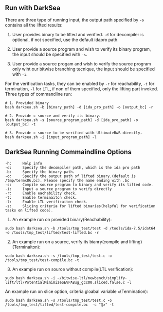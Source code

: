 ## Run with DarkSea

There are three type of running input, the output path specified by `-o` contains all the lifted results:
1. User provides binary to be lifted and verified. `-d` for decompiler is optional, if not specified, use the default idapro path.

2. User provide a source program and wish to verify its binary program, the input should be specified with `-s`.

3. User provide a source progam and wish to verify the source program only wiht our bitwise branching tecnique, the input should be specified with `-i`.

For the verification tasks, they can be enabled by `-r` for reachability, `-t` for termination, `-l` for LTL, if non of them specified, only the lifting part invoked.
Three types of commandline run:

```
# 1. Provided binary
bash darksea.sh -b [binary_path] -d [ida_pro_path] -o [output_bc] -r

# 2. Provide c source and verify its binary.
bash darksea.sh -s [source_program_path] -d [ida_pro_path] -o [output_bc] -t

# 3. Provide c source to be verified with UltimateBwB directly.
bash darksea.sh -i [input_program_path] -l
```

## DarkSea Running Commaindline Options

```
-h: 	Help info
-d: 	Specify the decompiler path, which is the ida pro path
-b: 	Specify the binary path.
-o: 	Specify the output path of lifted binary.(default is /tmp/termx86.bc). Please specify the name ending with .bc
-s: 	Compile source program to binary and verify its lifted code.
-i: 	Input a source program to verify directly
-r:     Enable eachability check.
-t: 	Enable terminaiton check.
-l: 	Enable LTL verificaiton check.
-s: 	Slicing criteria for lifted binaries(helpful for verification tasks on lifted code).
```

1. An example run on provided binary(Reachability):
```
sudo bash darksea.sh -b /tools/tmp_test/test -d /tools/ida-7.5/idat64 -o /tools/tmp_test/lifted/test-lifted.bc -r
```

2. An example run on a source, verify its bianry(compile and lifting)(Terminaiton):
```
sudo bash darksea.sh -s /tools/tmp_test/test.c -o /tools/tmp_test/test-compile.bc -t
```

3. An example run on source without compile(LTL verification):
```
sudo bash darksea.sh -i ~/bitwise-ltl/newbench/simplify-lift/ltl/PotentialMinimizeSEVPABug_gccO0.sliced.false.c -l
```

An example run on slice option, criteria gloabal variable `x`(Termination):
```
sudo bash darksea.sh -s /tools/tmp_test/test.c -o /tools/tmp_test/lifted/test-compile.bc  -c "@x" -t
```
